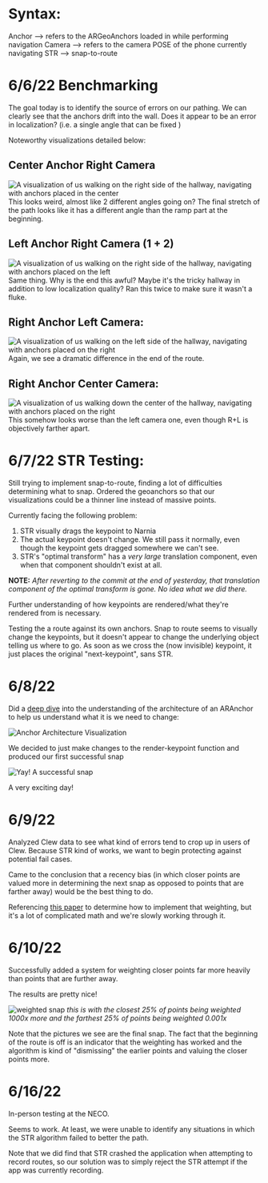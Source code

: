 # Syntax:
Anchor --> refers to the ARGeoAnchors loaded in while performing navigation
Camera --> refers to the camera POSE of the phone currently navigating
STR --> snap-to-route

# 6/6/22 Benchmarking
The goal today is to identify the source of errors on our pathing. We can clearly see that the anchors drift into the wall. Does it appear to be an error in localization? (i.e. a single angle that can be fixed )

Noteworthy visualizations detailed below:
## Center Anchor Right Camera
![A visualization of us walking on the right side of the hallway, navigating with anchors placed in the center](result_imgs/visualizing_routes/centerAnchorRightCamera.png)
This looks weird, almost like 2 different angles going on? The final stretch of the path looks like it has a different angle than the ramp part at the beginning. 

## Left Anchor Right Camera (1 + 2)
![A visualization of us walking on the right side of the hallway, navigating with anchors placed on the left](result_imgs/visualizing_routes/leftAnchorRightCamera.png)
Same thing. Why is the end this awful? Maybe it's the tricky hallway in addition to low localization quality? Ran this twice to make sure it wasn't a fluke.

## Right Anchor Left Camera:
![A visualization of us walking on the left side of the hallway, navigating with anchors placed on the right](result_imgs/visualizing_routes/rightAnchorLeftCamera.png)
Again, we see a dramatic difference in the end of the route.

## Right Anchor Center Camera:
![A visualization of us walking down the center of the hallway, navigating with anchors placed on the right](result_imgs/visualizing_routes/rightAnchorCenterCamera.png)
This somehow looks worse than the left camera one, even though R+L is objectively farther apart.

# 6/7/22 STR Testing:
Still trying to implement snap-to-route, finding a lot of difficulties determining what to snap. Ordered the geoanchors so that our visualizations could be a thinner line instead of massive points. 

Currently facing the following problem:
1. STR visually drags the keypoint to Narnia
2. The actual keypoint doesn't change. We still pass it normally, even though the keypoint gets dragged somewhere we can't see. 
3. STR's "optimal transform" has a *very large* translation component, even when that component shouldn't exist at all. 

**NOTE:** *After reverting to the commit at the end of yesterday, that translation component of the optimal transform is gone. No idea what we did there.*

Further understanding of how keypoints are rendered/what they're rendered from is necessary.

Testing the a route against its own anchors. Snap to route seems to visually change the keypoints, but it doesn't appear to change the underlying object telling us where to go. As soon as we cross the (now invisible) keypoint, it just places the original "next-keypoint", sans STR.

# 6/8/22
Did a [deep dive](https://miro.com/app/board/uXjVOut3Ah0=/) into the understanding of the architecture of an ARAnchor to help us understand what it is we need to change:

![Anchor Architecture Visualization](documentation/anchorArchitecture.png)

We decided to just make changes to the render-keypoint function and produced our first successful snap

![Yay! A successful snap](result_imgs/STR_visualizing_routes/FirstSuccessfulSnapRoute.png)

A very exciting day!

# 6/9/22
Analyzed Clew data to see what kind of errors tend to crop up in users of Clew. Because STR kind of works, we want to begin protecting against potential fail cases. 

Came to the conclusion that a recency bias (in which closer points are valued more in determining the next snap as opposed to points that are farther away) would be the best thing to do.

Referencing [this paper](https://igl.ethz.ch/projects/ARAP/svd_rot.pdf) to determine how to implement that weighting, but it's a lot of complicated math and we're slowly working through it. 

# 6/10/22
Successfully added a system for weighting closer points far more heavily than points that are further away. 

The results are pretty nice!

![weighted snap](result_imgs/STR_weights_data/weightsTestThree.png)
*this is with the closest 25% of points being weighted 1000x more and the farthest 25% of points being weighted 0.001x* 

Note that the pictures we see are the final snap. The fact that the beginning of the route is off is an indicator that the weighting has worked and the algorithm is kind of "dismissing" the earlier points and valuing the closer points more. 

# 6/16/22
In-person testing at the NECO.

Seems to work. At least, we were unable to identify any situations in which the STR algorithm failed to better the path.

Note that we did find that STR crashed the application when attempting to record routes, so our solution was to simply reject the STR attempt if the app was currently recording. 
